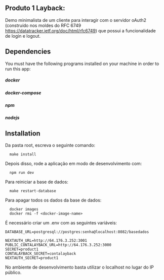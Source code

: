 ## Produto 1 Layback: 

Demo minimalista de um cliente para interagir com o servidor oAuth2 (construído nos moldes do RFC 6749 https://datatracker.ietf.org/doc/html/rfc6749) que possui a funcionalidade de login e logout. 

## Dependencies

You must have the following programs installed on your machine in order to run this app:

##### docker
##### docker-compose
##### npm
##### nodejs

## Installation

Da pasta root, escreva o seguinte comando:

```
  make install
```
Depois disso, rode a aplicação em modo de desenvolvimento com:

```
  npm run dev
```

Para reiniciar a base de dados:

```
  make restart-database
```
Para apagar todos os dados da base de dados:
```
  docker images
  docker rmi -f <docker-image-name>
```
É necessário criar um .env com as seguintes variáveis:

```
DATABASE_URL=postgresql://postgres:senha@localhost:8082/basedados

NEXTAUTH_URL=http://64.176.3.252:3001
PUBLIC_CONTALAYBACK_URL=http://64.176.3.252:3000
SECRET=product1
CONTALAYBACK_SECRET=contalayback
NEXTAUTH_SECRET=product1
```
No ambiente de desenvolvimento basta utilizar o localhost no lugar do IP público.
